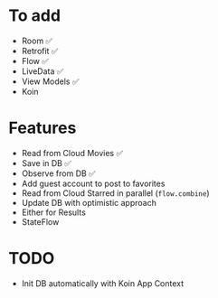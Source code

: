
# To add
* Room ✅
* Retrofit ✅
* Flow ✅
* LiveData ✅
* View Models ✅
* Koin

# Features
* Read from Cloud Movies ✅
* Save in DB ✅
* Observe from DB ✅
* Add guest account to post to favorites
* Read from Cloud Starred in parallel (`flow.combine`)
* Update DB with optimistic approach
* Either for Results
* StateFlow

# TODO
* Init DB automatically with Koin App Context
